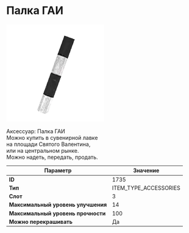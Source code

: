 # Палка ГАИ

![Item Image](../img/1735.webp?raw=true)

Аксессуар: Палка ГАИ<br>Можно купить в сувенирной лавке<br>на площади Святого Валентина, <br>или на центральном рынке.<br>Можно надеть, передать, продать.


| Параметр | Значение |
|----------|----------|
| **ID** | 1735 |
| **Тип** | ITEM_TYPE_ACCESSORIES |
| **Слот** | 3 |
| **Максимальный уровень улучшения** | 14 |
| **Максимальный уровень прочности** | 100 |
| **Можно перекрашивать** | Да |

